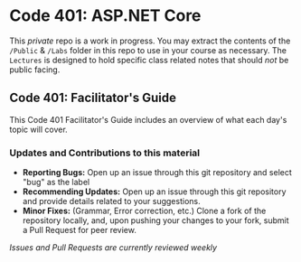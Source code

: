 # Code 401: ASP.NET Core
This *private* repo is a work in progress. You may extract the contents of the `/Public` & `/Labs` folder in this repo to use in your course as necessary. The `Lectures` is designed to hold specific class related notes
that should *not* be public facing. 

## Code 401: Facilitator's Guide
This Code 401 Facilitator's Guide includes an overview of what each day's topic will cover.


### Updates and Contributions to this material
* **Reporting Bugs:** Open up an issue through this git repository and select "bug" as the label
* **Recommending Updates:** Open up an issue through this git repository and provide details related to your suggestions.
* **Minor Fixes:** (Grammar, Error correction, etc.) Clone a fork of the repository locally, and, upon pushing your changes to your fork, submit a Pull Request for peer review.

*Issues and Pull Requests are currently reviewed weekly*
